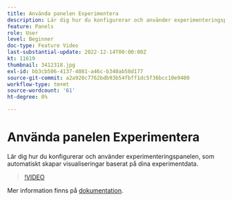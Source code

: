 ```yaml
---
title: Använda panelen Experimentera
description: Lär dig hur du konfigurerar och använder experimenteringspanelen, som automatiskt skapar visualiseringar baserat på dina experimentdata.
feature: Panels
role: User
level: Beginner
doc-type: Feature Video
last-substantial-update: 2022-12-14T00:00:00Z
kt: 11619
thumbnail: 3412318.jpg
exl-id: bb3cb506-4137-4081-a46c-b340ab58d177
source-git-commit: a2a920c7762bdb93b54fbff1dc5f36bcc10e9400
workflow-type: tm+mt
source-wordcount: '61'
ht-degree: 0%

---
```


# Använda panelen Experimentera

Lär dig hur du konfigurerar och använder experimenteringspanelen, som automatiskt skapar visualiseringar baserat på dina experimentdata.

>[!VIDEO](https://video.tv.adobe.com/v/3412318/?quality=12&learn=on)

Mer information finns på [dokumentation](https://experienceleague.adobe.com/docs/analytics-platform/using/cja-workspace/panels/experimentation.html).
